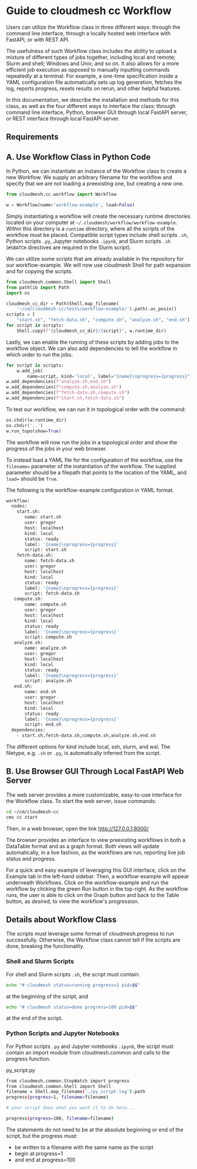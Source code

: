 # Guide to cloudmesh cc Workflow

Users can utilize the Workflow class in three different ways: through the
command line interface, through a locally hosted web interface with FastAPI,
or with REST API.

The usefulness of such Workflow class includes the ability to upload
a mixture of different types of jobs together, including local and remote;
Slurm and shell; Windows and Unix; and so on. It also allows for a more
efficient job execution as opposed to manually inputting commands repeatedly
at a terminal. For example, a one-time specification inside a YAML
configuration file automatically sets up log generation, fetches the log,
reports progress, resets results on rerun, and other helpful features. 

In this documentation, we describe the installation and methods for this class,
as well as the four different ways to interface the class: through command line
interface, Python, browser GUI through local FastAPI server, or REST
interface through local FastAPI server.

## Requirements



## A. Use Workflow Class in Python Code

In Python, we can instantiate an instance of the Workflow class to
create a new Workflow. We supply an arbitrary filename for the workflow and
specify that we are not loading a preexisting one, but creating a new one.

```python
from cloudmesh.cc.workflow import Workflow

w = Workflow(name='workflow-example', load=False)
```

Simply instantiating a workflow will create the necessary runtime
directories located on your computer at 
`~/.cloudmesh/workflow/workflow-example`. Within this directory is a `runtime`
directory, where all the scripts of the workflow must be placed. Compatible
script types include shell scripts `.sh`, Python scripts `.py`, Jupyter
notebooks `.ipynb`, and Slurm scripts `.sh` (`#SBATCH` 
directives are required in the Slurm script).

We can utilize some scripts that are already available in the repository for
our workflow-example. We will now use cloudmesh Shell for path expansion and
for copying the scripts.

```python
from cloudmesh.common.Shell import Shell
from pathlib import Path
import os

cloudmesh_cc_dir = Path(Shell.map_filename(
    '~/cm/cloudmesh-cc/tests/workflow-example/').path).as_posix()
scripts = [
    "start.sh", "fetch-data.sh", "compute.sh", "analyze.sh", "end.sh"]
for script in scripts:
    Shell.copy(f"{cloudmesh_cc_dir}/{script}", w.runtime_dir)
```

Lastly, we can enable the running of these scripts by adding jobs to the
workflow object. We can also add dependencies to tell the workflow in which
order to run the jobs.

```python
for script in scripts:
    w.add_job(
        name=script, kind='local', label="{name}\nprogress={progress}")
w.add_dependencies(f"analyze.sh,end.sh")
w.add_dependencies(f"compute.sh,analyze.sh")
w.add_dependencies(f"fetch-data.sh,compute.sh")
w.add_dependencies(f"start.sh,fetch-data.sh")
```

To test our workflow, we can run it in topological order with the command:

```python
os.chdir(w.runtime_dir)
os.chdir('..')
w.run_topo(show=True)
```

The workflow will now run the jobs in a topological order and show the
progress of the jobs in your web browser.

To instead load a YAML file for the configuration of the workflow,
use the `filename=` parameter of the instantiation of the workflow.
The supplied parameter should be a filepath that points to the location
of the YAML, and `load=` should be `True`.

The following is the workflow-example configuration in YAML format.

```bash
workflow:
  nodes:
    start.sh:
       name: start.sh
       user: gregor
       host: localhost
       kind: local
       status: ready
       label: '{name}\nprogress={progress}'
       script: start.sh
    fetch-data.sh:
       name: fetch-data.sh
       user: gregor
       host: localhost
       kind: local
       status: ready
       label: '{name}\nprogress={progress}'
       script: fetch-data.sh
   compute.sh:
       name: compute.sh
       user: gregor
       host: localhost
       kind: local
       status: ready
       label: '{name}\nprogress={progress}'
       script: compute.sh
   analyze.sh:
       name: analyze.sh
       user: gregor
       host: localhost
       kind: local
       status: ready
       label: '{name}\nprogress={progress}'
       script: analyze.sh
   end.sh:
       name: end.sh
       user: gregor
       host: localhost
       kind: local
       status: ready
       label: '{name}\nprogress={progress}'
       script: end.sh
  dependencies:
    - start.sh,fetch-data.sh,compute.sh,analyze.sh,end.sh
```

The different options for kind include local, ssh, slurm, and wsl.
The filetype, e.g. `.sh` or `.py`, is automatically inferred from the
script.

## B. Use Browser GUI Through Local FastAPI Web Server

The web server provides a more customizable, easy-to-use interface
for the Workflow class. To start the web server, issue commands:

```bash
cd ~/cm/cloudmesh-cc
cms cc start
```

Then, in a web browser, open the link http://127.0.0.1:8000/

The browser provides an interface to view preexisting workflows
in both a DataTable format and as a graph format. Both views will
update automatically, in a live fashion, as the workflows are run,
reporting live job status and progress.

For a quick and easy example of leveraging this GUI interface,
click on the Example tab in the left-hand sidebar. Then, a
workflow-example will appear underneath Workflows. Click on the
workflow-example and run the workflow by clicking the green Run
button in the top-right. As the workflow runs, the user is able
to click on the Graph button and back to the Table button, as
desired, to view the workflow's progression.

## Details about Workflow Class

The scripts must leverage some format of cloudmesh.progress
to run successfully. Otherwise, the Workflow class cannot tell
if the scripts are done, breaking the functionality.

### Shell and Slurm Scripts

For shell and Slurm scripts `.sh`, the script must contain:

```bash
echo "# cloudmesh status=running progress=1 pid=$$"
```

at the beginning of the script, and

```bash
echo "# cloudmesh status=done progress=100 pid=$$"
```

at the end of the script.

### Python Scripts and Jupyter Notebooks

For Python scripts `.py` and Jupyter notebooks `.ipynb`,
the script must contain an import module from 
cloudmesh.common and calls to the progress function.

py_script.py

```bash
from cloudmesh.common.StopWatch import progress
from cloudmesh.common.Shell import Shell
filename = Shell.map_filename('./py_script.log').path
progress(progress=1, filename=filename)

# your script does what you want it to do here...

progress(progress=100, filename=filename)
```

The statements do not need to be at the absolute beginning
or end of the script, but the progress must:

- be written to a filename with the same name as the script 
- begin at progress=1
- and end at progress=100
